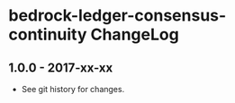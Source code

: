 # bedrock-ledger-consensus-continuity ChangeLog

## 1.0.0 - 2017-xx-xx

- See git history for changes.
